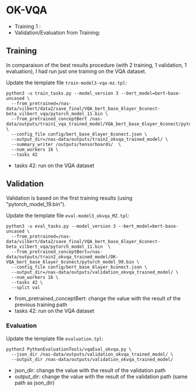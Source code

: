 # OK-VQA
* Training 1 : 
* Validation/Evaluation from Training:


## Training
In comparaison of the best results procedure (with 2 training, 1 validation, 1 evaluation), I had run just one training on the VQA dataset.


Update the template file `train-model3-vqa-mz.tpl`:
```console
python3 -u train_tasks.py --model_version 3 --bert_model=bert-base-uncased \
  --from_pretrained=/nas-data/vilbert/data2/save_final/VQA_bert_base_6layer_6conect-beta_vilbert_vqa/pytorch_model_11.bin \
  --from_pretrained_conceptBert /nas-data/outputs/train1_vqa_trained_model/VQA_bert_base_6layer_6conect/pytorch_model_19.bin \
  --config_file config/bert_base_6layer_6conect.json \
  --output_dir=/nas-data/outputs/train2_okvqa_trained_model/ \
  --summary_writer /outputs/tensorboards/  \
  --num_workers 16 \
  --tasks 42
```
* tasks 42: run on the VQA dataset


## Validation
Validation is based on the first training results (using "pytorch_model_19.bin").


Update the template file `eval-model3_okvqa_MZ.tpl`:
```
python3 -u eval_tasks.py --model_version 3 --bert_model=bert-base-uncased \
  --from_pretrained=/nas-data/vilbert/data2/save_final/VQA_bert_base_6layer_6conect-beta_vilbert_vqa/pytorch_model_11.bin  \
  --from_pretrained_conceptBert=/nas-data/outputs/train2_okvqa_trained_model/OK-VQA_bert_base_6layer_6conect/pytorch_model_99.bin \
  --config_file config/bert_base_6layer_6conect.json \
  --output_dir=/nas-data/outputs/validation_okvqa_trained_model/ \
  --num_workers 16 \
  --tasks 42 \
  --split val
```
* from_pretrained_conceptBert: change the value with the result of the previous training path
* tasks 42: run on the VQA dataset


### Evaluation

Update the template file `evaluation.tpl`:
```console
python3 PythonEvaluationTools/vqaEval_okvqa.py \
  --json_dir /nas-data/outputs/validation_okvqa_trained_model/ \
  --output_dir /nas-data/outputs/validation_okvqa_trained_model/
```
* json_dir: change the value with the result of the validation path
* output_dir: change the value with the result of the validation path (same path as json_dir)

